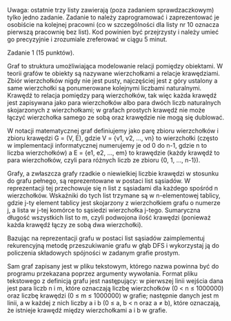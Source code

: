 Uwaga: ostatnie trzy listy zawierają (poza zadaniem sprawdzaczkowym) tylko jedno zadanie. Zadanie to należy zaprogramować i zaprezentować je osobiście na kolejnej pracowni (co w szczególności dla listy nr 10 oznacza pierwszą pracownię bez list). Kod powinien być przejrzysty i należy umieć go precyzyjnie i zrozumiale zreferować w ciągu 5 minut.

Zadanie 1 (15 punktów). 

Graf to struktura umożliwiająca modelowanie relacji pomiędzy obiektami. W teorii grafów te obiekty są nazywane wierzchołkami a relacje krawędziami. Zbiór wierzchołków nigdy nie jest pusty, najczęściej jest z góry ustalony a same wierzchołki są ponumerowane kolejnymi liczbami naturalnymi. Krawędź to relacja pomiędzy parą wierzchołków, tak więc każda krawędź jest zapisywana jako para wierzchołków albo para dwóch liczb naturalnych skojarzonych z wierzchołkami; w grafach prostych krawędź nie może łączyć wierzchołka samego ze sobą oraz krawędzie nie mogą się dublować.

W notacji matematycznej graf definiujemy jako parę zbioru wierzchołków i zbioru krawędzi G = (V, E), gdzie V = {v1, v2, …, vn} to wierzchołki (często w implementacji informatycznej numerujemy je od 0 do n-1, gdzie n to liczba wierzchołków) a E = {e1, e2, …, em} to krawędzie (każdy krawędź to para wierzchołków, czyli para różnych liczb ze zbioru {0, 1, …, n-1}).

Grafy, a zwłaszcza grafy rzadkie o niewielkiej liczbie krawędzi w stosunku do grafu pełnego, są reprezentowane w postaci list sąsiadów. W reprezentacji tej przechowuje się n list z sąsiadami dla każdego spośród n wierzchołków. Wskaźniki do tych list trzymane są w n-elementowej tablicy, gdzie j-ty element tablicy jest skojarzony z wierzchołkiem grafu o numerze j, a lista w j-tej komórce to sąsiedzi wierzchołka j-tego. Sumaryczna długość wszystkich list to m, czyli podwojona ilość krawędzi (ponieważ każda krawędź łączy ze sobą dwa wierzchołki).

Bazując na reprezentacji grafu w postaci list sąsiadów zaimplementuj rekurencyjną metodę przeszukiwanie grafu w głąb DFS i wykorzystaj ją do policzenia składowych spójności w zadanym grafie prostym.

Sam graf zapisany jest w pliku tekstowym, którego nazwa powinna być do programu przekazana poprzez argumenty wywołania. Format pliku tekstowego z definicją grafu jest następujący: w pierwszej linii wejścia dana jest para liczb n i m, które oznaczają liczbę wierzchołków (0 < n ≤ 1000000) oraz liczbę krawędzi (0 ≤ m ≤ 1000000) w grafie; następnie danych jest m linii, a w każdej z nich liczby a i b (0 ≤ a, b < n oraz a ≠ b), które oznaczają, że istnieje krawędź między wierzchołkami a i b w grafie.
